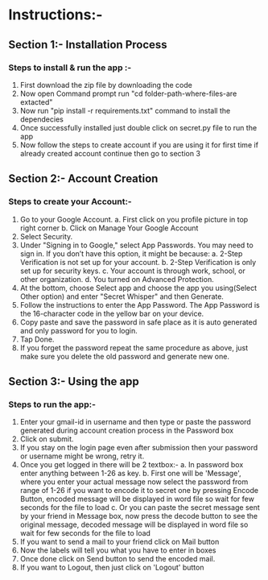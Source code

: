 # Instructions:-

## Section 1:- Installation Process

### Steps to install & run the app :-

1. First download the zip file by downloading the code
2. Now open Command prompt run "cd folder-path-where-files-are extacted"
3. Now run "pip install -r requirements.txt" command to install the dependecies
4. Once successfully installed just double click on secret.py file to run the app
5. Now follow the steps to create account if you are using it for first time if already created account continue then go to section 3

## Section 2:- Account Creation

### Steps to create your Account:-

1. Go to your Google Account.
  a. First click on you profile picture in top right corner
  b. Click on Manage Your Google Account
2. Select Security.
3. Under "Signing in to Google," select App Passwords. You may need to sign in. If you don’t have this option, it might be because:
  a. 2-Step Verification is not set up for your account.
  b. 2-Step Verification is only set up for security keys.
  c. Your account is through work, school, or other organization.
  d. You turned on Advanced Protection.
4. At the bottom, choose Select app and choose the app you using(Select Other option) and enter "Secret Whisper" and then Generate.
5. Follow the instructions to enter the App Password. The App Password is the 16-character code in the yellow bar on your device.
6. Copy paste and save the password in safe place as it is auto generated and only password for you to login.
7. Tap Done.
8. If you forget the password repeat the same procedure as above, just make sure you delete the old password and generate new one.

## Section 3:- Using the app

### Steps to run the app:-

1. Enter your gmail-id in username and then type or paste the password generated during account creation process in the Password box
2. Click on submit.
3. If you stay on the login page even after submission then your password or username might be wrong, retry it.
4. Once you get logged in there will be 2 textbox:-
  a. In password box enter anything between 1-26 as key.
  b. First one will be 'Message', where you enter your actual message now select the password from range of 1-26 if you want to encode it to secret one by pressing Encode Button, encoded message will be displayed in word file so wait for few seconds for the file to load
  c. Or you can paste the secret message sent by your friend in Message box, now press the decode button to see the original message, decoded message will be displayed in word file so wait for few seconds for the file to load
5. If you want to send a mail to your friend click on Mail button
6. Now the labels will tell you what you have to enter in boxes
7. Once done click on Send button to send the encoded mail.
8. If you want to Logout, then just click on 'Logout' button

